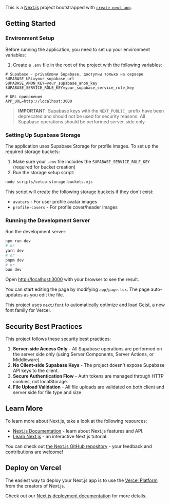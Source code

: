 This is a [Next.js](https://nextjs.org) project bootstrapped with [`create-next-app`](https://nextjs.org/docs/app/api-reference/cli/create-next-app).

## Getting Started

### Environment Setup

Before running the application, you need to set up your environment variables:

1. Create a `.env` file in the root of the project with the following variables:

```
# Supabase - privaКлючи Supabase, доступны только на сервере
SUPABASE_URL=your_supabase_url
SUPABASE_ANON_KEY=your_supabase_anon_key
SUPABASE_SERVICE_ROLE_KEY=your_supabase_service_role_key

# URL приложения
APP_URL=http://localhost:3000
```

> **IMPORTANT**: Supabase keys with the `NEXT_PUBLIC_` prefix have been deprecated and should not be used for security reasons. All Supabase operations should be performed server-side only.

### Setting Up Supabase Storage

The application uses Supabase Storage for profile images. To set up the required storage buckets:

1. Make sure your `.env` file includes the `SUPABASE_SERVICE_ROLE_KEY` (required for bucket creation)
2. Run the storage setup script:

```bash
node scripts/setup-storage-buckets.mjs
```

This script will create the following storage buckets if they don't exist:

- `avatars` - For user profile avatar images
- `profile-covers` - For profile cover/header images

### Running the Development Server

Run the development server:

```bash
npm run dev
# or
yarn dev
# or
pnpm dev
# or
bun dev
```

Open [http://localhost:3000](http://localhost:3000) with your browser to see the result.

You can start editing the page by modifying `app/page.tsx`. The page auto-updates as you edit the file.

This project uses [`next/font`](https://nextjs.org/docs/app/building-your-application/optimizing/fonts) to automatically optimize and load [Geist](https://vercel.com/font), a new font family for Vercel.

## Security Best Practices

This project follows these security best practices:

1. **Server-side Access Only** - All Supabase operations are performed on the server side only (using Server Components, Server Actions, or Middleware).
2. **No Client-side Supabase Keys** - The project doesn't expose Supabase API keys to the client.
3. **Secure Authentication Flow** - Auth tokens are managed through HTTP cookies, not localStorage.
4. **File Upload Validation** - All file uploads are validated on both client and server side for file type and size.

## Learn More

To learn more about Next.js, take a look at the following resources:

- [Next.js Documentation](https://nextjs.org/docs) - learn about Next.js features and API.
- [Learn Next.js](https://nextjs.org/learn) - an interactive Next.js tutorial.

You can check out [the Next.js GitHub repository](https://github.com/vercel/next.js) - your feedback and contributions are welcome!

## Deploy on Vercel

The easiest way to deploy your Next.js app is to use the [Vercel Platform](https://vercel.com/new?utm_medium=default-template&filter=next.js&utm_source=create-next-app&utm_campaign=create-next-app-readme) from the creators of Next.js.

Check out our [Next.js deployment documentation](https://nextjs.org/docs/app/building-your-application/deploying) for more details.
